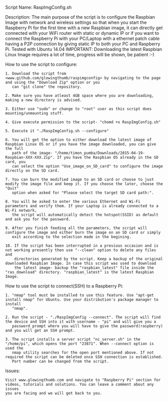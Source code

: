 Script Name:
	RaspImgConfig.sh

Description:
	The main purpose of the script is to configure the Raspbian Image with network and wireless settings so that when you start the Raspberry Pi
	for the first time with a new Raspbian image, it can directly get connected with your WiFi router with static or dynamic IP or if you
	want to connect the Raspberry Pi with your PC/Laptop with a ethernet patch cable having a P2P connection by giving static IP to both your PC
	and Raspberry Pi.
	Tested with Ubuntu 14.04
	IMPORTANT: Downloading the latest Raspbian Linux Image requires a lot of time, progress will be shown, be patient :-)

How to use the script to configure:

	1. Download the script from <www.github.com/glowingthumb/raspimgconfig> by navigating to the page and using the "Download Zip" option or you
	   can "git clone" the repository.

	2. Make sure you have atleast 4GB space where you are downloading, making a new directory is advised.

	3. Either use "sudo" or change to "root" user as this script does mounting/unmounting stuff.

	4. Give execute permission to the script- "chomd +x RaspImgConfig.sh"

	5. Execute it "./RaspImgConfig.sh --configure"

	6. You will get the option to either download the latest image of Raspbian Linux OS or if you have the image downloaded, you can give the full
	   path of the image- "/home/timon_pumba/Downloads/2015-04-19-Raspbian-XXX-XXX.Zip". If you have the Raspbian OS already in the SD card, you 
	   can select the option "Use_image_on_SD_card" to configure the image directly on the SD card.

	7. You can burn the modified image to an SD card or choose to just modify the image file and keep it. If you choose the later, choose the "Quit"
	   option when asked for "Please select the target SD card path:".

	8. You will be asked to enter the various Ethernet and Wi-Fi parameters and verify them. If your Laptop is already connected to a Wi-Fi network, 
	   the script will automatically detect the hotspot(SSID) as default and ask you for the password. 

	9. After you finish feeding all the parameters, the script will configure the image and either burn the image on an SD card or simply
	   exit according to the selection made in the begining.

	10. If the script has been interrupted in a previous occasion and is not working presently then use "--clean" option to delete any files and
		directories generated by the script. Keep a backup of the original downloaded Raspbian Image. In case this script was used to download
		the latest image- backup the "raspbian_latest" file inside the "ras_download" directory. "raspbian_latest" is the latest Raspbian Image. 

How to use the script to connect(SSH) to a Raspberry Pi:

	1. "nmap" tool must be installed to use this feature. Use "apt-get install nmap" for Ubuntu. Use your distribution's package manager to install
	   "nmap".

	2. Run the script - "./RaspImgConfig --connect". The script will find the device and SSH into it with username - "pi" and will give you a 
	   password prompt where you will have to give the password(raspberry) and you will get an SSH prompt. 

	3. The script installs a server script "nc_server.sh" in the "/home/pi", which opens the port "23871". When --connect option is used the 
	   nmap utility searches for the open port mentioned above. If not required the script can be deleted once SSH connection is established.
	   Port number can be changed from the script. 


Issues:

	Visit www.glowingthumb.com and navigate to "Raspberry Pi" section for videos, tutorials and solutions. You can leave a comment about any issues 
	you are facing and we will get back to you.

